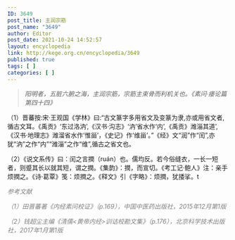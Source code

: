 ```yaml
---
ID: 3649
post_title: 主润宗筋
post_name: "3649"
author: Editor
post_date: 2021-10-24 14:52:57
layout: encyclopedia
link: http://kege.org.cn/encyclopedia/3649
published: true
tags: [ ]
categories: [ ]
---
```

<blockquote><em>阳明者，五脏六腑之海，主润宗筋，宗筋主束骨而利机关也。《素问·痿论篇第四十四》</em></blockquote>
（1）晋蕃按:宋·王观国《学林》曰:“古文篆字多用省文及变篆为隶,亦或用省文者,循古文耳。《禹贡》‘东过洛汭’,《汉书·沟志》‘汭’省水作‘内’,《禹贡》潍淄其道’,《汉书·地理志》潍溜省水作‘惟甾’，《史记》作‘维甾’。”《经》文“润”作“闰”,亦犹“汭”之作“内”“潍淄”之作“维”,循古之省文也。

（2）《说文系传》曰：闰之言撋（ruán）也。儒均反。若今俗缝衣，一长一短者，则蹙其长以就其短，谓之撋。《集韵》：撋，而宣切。《考工记·鲍人》注：亲手烦撋之。《诗·葛覃》笺：烦撋之。《释文》引《字略》：烦撋，犹捼挲。t

<span style="color: #808080;"><em>参考文献</em></span>

<span style="color: #808080;"><em>（1）田晋蕃著《内经素问校证》（p.169），中国中医药出版社，2015年12月第1版</em></span>

<span style="color: #808080;"><em>（2）钱超尘主编《清儒&lt;黄帝内经&gt;训诂校勘文集》（p.176），北京科学技术出版社，2017年1月第1版</em></span>